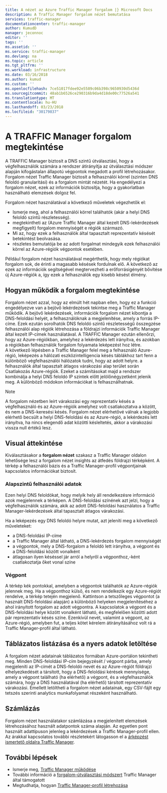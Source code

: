 ```yaml
---
title: A nézet az Azure Traffic Manager forgalom |} Microsoft Docs
description: A Traffic Manager forgalom nézet bemutatása
services: traffic-manager
documentationcenter: traffic-manager
author: KumudD
manager: jeconnoc
editor: ''
tags: ''
ms.assetid: ''
ms.service: traffic-manager
ms.devlang: na
ms.topic: article
ms.tgt_pltfrm: ''
ms.workload: infrastructure
ms.date: 03/16/2018
ms.author: kumud
ms.custom: ''
ms.openlocfilehash: 7ce51017fdee92e5589c06b398c9650930d5436d
ms.sourcegitcommit: 48ab1b6526ce290316b9da4d18de00c77526a541
ms.translationtype: MT
ms.contentlocale: hu-HU
ms.lasthandoff: 03/23/2018
ms.locfileid: "30179837"
---
```

# <a name="traffic-manager-traffic-view"></a>A TRAFFIC Manager forgalom megtekintése

A TRAFFIC Manager biztosít a DNS szintű útválasztási, hogy a végfelhasználók számára a rendszer átirányítja az útválasztási módszer alapján kifogástalan állapotú végpontok megadott a profil létrehozásakor. Forgalom nézet Traffic Manager biztosít a felhasználói körrel (szinten DNS feloldó granularitási) és a forgalom mintát nézetét. Ha engedélyezi a forgalom nézet, ezek az információk biztosítja, hogy a gyakorlatban használható elemzések dolgoz fel. 

Forgalom nézet használatával a következő műveletek végezhetők el:
- Ismerje meg, ahol a felhasználói körrel találhatók (akár a helyi DNS feloldó szintű részletesség).
- megtekintheti az (Azure Traffic Manager által kezelt DNS-lekérdezések megfigyelt) forgalom mennyiségét e régiók származó.
- Mi az, hogy ezek a felhasználók által tapasztalt reprezentatív késését betekintést beolvasása.
- részletes bemutatója be az adott forgalmat mindegyik ezek felhasználói körrel az Azure-régiók végpontok esetében. 

Például forgalom nézet használatával megérthetik, hogy mely régiókat forgalom sok, de érinti a magasabb késések fordulnak elő. A következő az ezek az információk segítségével megtervezheti a erőforrásigényét bővítése új Azure-régiók a, így ezek a felhasználók egy kisebb késést élmény.

## <a name="how-traffic-view-works"></a>Hogyan működik a forgalom megtekintése

Forgalom nézet azzal, hogy az elmúlt hét napban ellen, hogy ez a funkció engedélyezve van a bejövő lekérdezések tekintse meg a Traffic Manager működik. A bejövő lekérdezések, információk forgalom nézet kibontja a DNS-feloldási helyét, a felhasználóknak a megjelenítése, amely a forrás IP-címe. Ezek ezután sorolhatók DNS feloldó szintű részletességű összegzése felhasználói alap régiók létrehozása a földrajzi információk Traffic Manager által kezelt IP-címek használatával. A TRAFFIC Manager ezután ellenőrzi, hogy az Azure-régiókban, amelyhez a lekérdezés lett irányítva, és azokban a régiókban felhasználók forgalom folyamata leképezést hoz létre.  
A következő lépésben a Traffic Manager felel meg a felhasználó Azure-régió, leképezés a hálózati eszközintelligencia késés táblákhoz tart fenn a különböző végfelhasználói hálózatok tudni, hogy az adott helyre. a felhasználók által tapasztalt átlagos várakozási alap terület során Csatlakozás Azure-régiók. Ezeket a számításokat majd a rendszer kombinálja a helyi DNS feloldó IP szintek előtt jelölőnégyzetként jelenik meg. A különböző módokon információkat is felhasználhatnak.

>[!NOTE]
>A forgalom nézetben leírt várakozási egy reprezentatív késés a végfelhasználó és az Azure-régiók amelyhez volt csatlakoztatva a között, és nem a DNS-keresési késés. Forgalom nézet elérhetővé válnak a legjobb elérhető becsült a helyi DNS-feloldási és az Azure-régió, a lekérdezés lett irányítva, ha nincs elegendő adat közötti késleltetés, akkor a várakozási vissza null értékű lesz. 

## <a name="visual-overview"></a>Visual áttekintése

Kiválasztásakor a **forgalom nézet** szakasz a Traffic Manager oldalon lehetősége lesz a forgalom nézet insights az átfedés földrajzi térképként. A térkép a felhasználói bázis és a Traffic Manager-profil végpontjainak kapcsolatos információkat biztosít.

### <a name="user-base-information"></a>Alapszintű felhasználói adatok

Ezen helyi DNS feloldókat, hogy melyik hely áll rendelkezésre információ azok megjelennek a térképen. A DNS-feloldási színének azt jelzi, hogy a végfelhasználók számára, akik az adott DNS-feloldási használatos a Traffic Manager-lekérdezések által tapasztalt átlagos várakozási.

Ha a leképezés egy DNS feloldó helyre mutat, azt jeleníti meg a következő műveleteket:
- a DNS-feloldási IP-címe
- a Traffic Manager által látható, a DNS-lekérdezés forgalom mennyiségét
- a végpontok, mely a DNS-forgalom a feloldó lett irányítva, a végpont és a DNS-feloldási között vonalként 
- átlagosan ilyen késéssel jár arról a helyről a végponthoz,-ként csatlakoztatja őket vonal színe

### <a name="endpoint-information"></a>Végpont

A térkép kék pontokkal, amelyben a végpontok találhatók az Azure-régiók jelennek meg. Ha a végponthoz külső, és nem rendelkezik egy Azure-régiót rendelve, a térkép tetején megjelenő. Kattintson a tetszőleges végpontot (a használt DNS-feloldási alapján) a különböző helyeken megjelenítéséhez a ahol irányított forgalom az adott végpontra. A kapcsolatok a végpont és a DNS-feloldási helye között vonalként látható, és megfelelően közötti adott pár reprezentatív késés színe. Ezenkívül nevét, valamint a végpont, az Azure-régió, amelyben fut, a teljes kötet kérelem átirányításához volt rá a Traffic Manager-profil által látható.


## <a name="tabular-listing-and-raw-data-download"></a>Táblázatos listázása és a nyers adatok letöltése

A forgalom nézet adatainak táblázatos formában Azure-portálon tekintheti meg. Minden DNS-feloldási IP-cím bejegyzését / végpont párba, amely megjeleníti az IP-címét a DNS-feloldó nevét és az Azure-régiót földrajzi elhelyezkedését a társított, hogy a DNS-feloldási kérések mennyisége, amely a végpont található (ha elérhető) a végpont, és a végfelhasználók számára, hogy a DNS használatával (ha elérhető) társított reprezentatív várakozási. Emellett letöltheti a forgalom nézet adatainak, egy CSV-fájlt egy tetszés szerinti analytics munkafolyamat részeként használható.

## <a name="billing"></a>Számlázás

Forgalom nézet használatakor számlázása a megjelenített elemzések létrehozásához használt adatpontok száma alapján. Az egyetlen pont használt adattípuson jelenleg a lekérdezések a Traffic Manager-profil ellen. Az árakkal kapcsolatos további részletekért látogasson el a [árképzést ismertető oldalra Traffic Manager](https://azure.microsoft.com/pricing/details/traffic-manager/).


## <a name="next-steps"></a>További lépések

- Ismerje meg, [Traffic Manager működése](traffic-manager-overview.md)
- További információ a [forgalom-útválasztási módszert](traffic-manager-routing-methods.md) Traffic Manager által támogatott
- Megtudhatja, hogyan [Traffic Manager-profil létrehozása](traffic-manager-create-profile.md)

